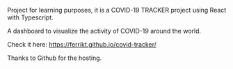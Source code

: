 Project for learning purposes, it is a COVID-19 TRACKER project using React with Typescript.

A dashboard to visualize the activity of COVID-19 around the world.

Check it here: https://ferrikt.github.io/covid-tracker/

Thanks to Github for the hosting.
